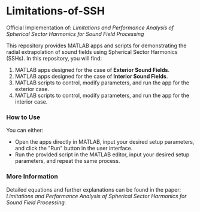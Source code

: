 # Limitations-of-SSH

Official Implementation of: *Limitations and Performance Analysis of Spherical Sector Harmonics for Sound Field Processing*

This repository provides MATLAB apps and scripts for demonstrating the radial extrapolation of sound fields using Spherical Sector Harmonics (SSHs). In this repository, you will find:

1. MATLAB apps designed for the case of **Exterior Sound Fields**.
2. MATLAB apps designed for the case of **Interior Sound Fields**.
3. MATLAB scripts to control, modify parameters, and run the app for the exterior case.
4. MATLAB scripts to control, modify parameters, and run the app for the interior case.

### How to Use
You can either:
- Open the apps directly in MATLAB, input your desired setup parameters, and click the "Run" button in the user interface.
- Run the provided script in the MATLAB editor, input your desired setup parameters, and repeat the same process.

### More Information
Detailed equations and further explanations can be found in the paper: *Limitations and Performance Analysis of Spherical Sector Harmonics for Sound Field Processing.*

